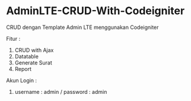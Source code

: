 # AdminLTE-CRUD-With-Codeigniter
CRUD dengan Template Admin LTE menggunakan Codeigniter

Fitur : 
  1. CRUD with Ajax
  2. Datatable
  3. Generate Surat
  4. Report
  
Akun Login :
  1. username : admin / password : admin
